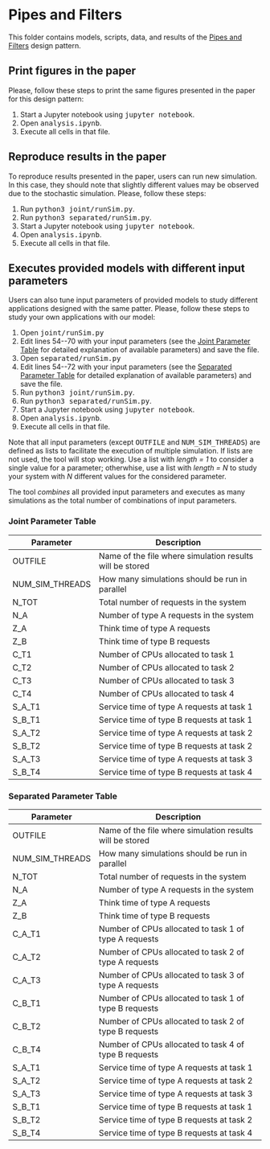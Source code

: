 # Pipes and Filters

This folder contains models, scripts, data, and results of the [Pipes and Filters](https://learn.microsoft.com/en-us/azure/architecture/patterns/pipes-and-filters) design pattern.


## Print figures in the paper
Please, follow these steps to print the same figures presented in the paper for this design pattern:
1. Start a Jupyter notebook using <tt>jupyter notebook</tt>.
2. Open <tt>analysis.ipynb</tt>.
3. Execute all cells in that file.


## Reproduce results in the paper
To reproduce results presented in the paper, users can run new simulation. In this case, they should note that slightly different values may be observed due to the stochastic simulation. Please, follow these steps:
1. Run <tt>python3 joint/runSim.py</tt>.
2. Run <tt>python3 separated/runSim.py</tt>.
3. Start a Jupyter notebook using <tt>jupyter notebook</tt>.
4. Open <tt>analysis.ipynb</tt>.
5. Execute all cells in that file.


## Executes provided models with different input parameters
Users can also tune input parameters of provided models to study different applications designed with the same patter.
Please, follow these steps to study your own applications with our model:
1. Open <tt>joint/runSim.py</tt>
2. Edit lines 54--70 with your input parameters (see the [Joint Parameter Table](#joint-parameter-table) for detailed explanation of available parameters) and save the file.
3. Open <tt>separated/runSim.py</tt>
4. Edit lines 54--72 with your input parameters (see the [Separated Parameter Table](#separated-parameter-table) for detailed explanation of available parameters) and save the file.
5. Run <tt>python3 joint/runSim.py</tt>.
6. Run <tt>python3 separated/runSim.py</tt>.
7. Start a Jupyter notebook using <tt>jupyter notebook</tt>.
8. Open <tt>analysis.ipynb</tt>.
9. Execute all cells in that file.

Note that all input parameters (except <tt>OUTFILE</tt> and <tt>NUM\_SIM\_THREADS</tt>) are defined as lists to facilitate the execution of multiple simulation. If lists are not used, the tool will stop working. Use a list with *length = 1* to consider a single value for a parameter; otherwhise, use a list with *length = N* to study your system with *N* different values for the considered parameter. 

The tool *combines* all provided input parameters and executes as many simulations as the total number of combinations of input parameters.


### Joint Parameter Table

| Parameter | Description |
| --- | --- |
| OUTFILE | Name of the file where simulation results will be stored |
| NUM\_SIM\_THREADS | How many simulations should be run in parallel |
| N\_TOT | Total number of requests in the system |
| N\_A | Number of type A requests in the system |
| Z\_A | Think time of type A requests |
| Z\_B | Think time of type B requests |
| C\_T1 | Number of CPUs allocated to task 1 |
| C\_T2 | Number of CPUs allocated to task 2 |
| C\_T3 | Number of CPUs allocated to task 3 |
| C\_T4 | Number of CPUs allocated to task 4 |
| S\_A\_T1 | Service time of type A requests at task 1 |
| S\_B\_T1 | Service time of type B requests at task 1 |
| S\_A\_T2 | Service time of type A requests at task 2 |
| S\_B\_T2 | Service time of type B requests at task 2 |
| S\_A\_T3 | Service time of type A requests at task 3 |
| S\_B\_T4 | Service time of type B requests at task 4 |


### Separated Parameter Table

| Parameter | Description |
| --- | --- |
| OUTFILE | Name of the file where simulation results will be stored |
| NUM\_SIM\_THREADS | How many simulations should be run in parallel |
| N\_TOT | Total number of requests in the system |
| N\_A | Number of type A requests in the system |
| Z\_A | Think time of type A requests |
| Z\_B | Think time of type B requests |
| C\_A\_T1 | Number of CPUs allocated to task 1 of type A requests |
| C\_A\_T2 | Number of CPUs allocated to task 2 of type A requests |
| C\_A\_T3 | Number of CPUs allocated to task 3 of type A requests |
| C\_B\_T1 | Number of CPUs allocated to task 1 of type B requests |
| C\_B\_T2 | Number of CPUs allocated to task 2 of type B requests |
| C\_B\_T4 | Number of CPUs allocated to task 4 of type B requests |
| S\_A\_T1 | Service time of type A requests at task 1 |
| S\_A\_T2 | Service time of type A requests at task 2 |
| S\_A\_T3 | Service time of type A requests at task 3 |
| S\_B\_T1 | Service time of type B requests at task 1 |
| S\_B\_T2 | Service time of type B requests at task 2 |
| S\_B\_T4 | Service time of type B requests at task 4 |
